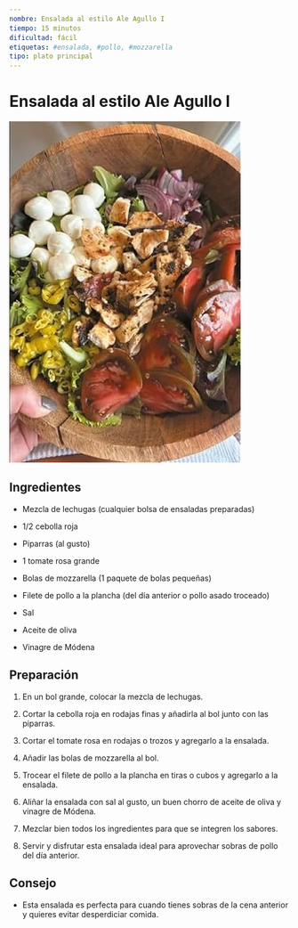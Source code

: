 ```yaml
---
nombre: Ensalada al estilo Ale Agullo I
tiempo: 15 minutos
dificultad: fácil
etiquetas: #ensalada, #pollo, #mozzarella
tipo: plato principal
---
```


# Ensalada al estilo Ale Agullo I

![Imagen del plato](img/ensalada-estilo-ale.jpg)

## Ingredientes

- Mezcla de lechugas (cualquier bolsa de ensaladas preparadas)
- 1/2 cebolla roja
- Piparras (al gusto)
- 1 tomate rosa grande
- Bolas de mozzarella (1 paquete de bolas pequeñas)
- Filete de pollo a la plancha (del día anterior o pollo asado troceado)

- Sal
- Aceite de oliva
- Vinagre de Módena

## Preparación

1. En un bol grande, colocar la mezcla de lechugas.

2. Cortar la cebolla roja en rodajas finas y añadirla al bol junto con las piparras.

3. Cortar el tomate rosa en rodajas o trozos y agregarlo a la ensalada.

4. Añadir las bolas de mozzarella al bol.

5. Trocear el filete de pollo a la plancha en tiras o cubos y agregarlo a la ensalada.

6. Aliñar la ensalada con sal al gusto, un buen chorro de aceite de oliva y vinagre de Módena.

7. Mezclar bien todos los ingredientes para que se integren los sabores.

8. Servir y disfrutar esta ensalada ideal para aprovechar sobras de pollo del día anterior.

## Consejo

- Esta ensalada es perfecta para cuando tienes sobras de la cena anterior y quieres evitar desperdiciar comida.
